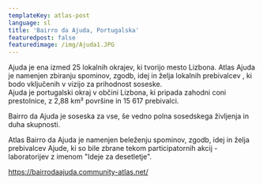 ```yaml
---
templateKey: atlas-post
language: sl
title: 'Bairro da Ajuda, Portugalska'
featuredpost: false
featuredimage: /img/Ajuda1.JPG
---
```

Ajuda je ena izmed 25 lokalnih okrajev, ki tvorijo mesto Lizbona. Atlas Ajuda je namenjen zbiranju spominov, zgodb, idej in želja lokalnih prebivalcev , ki bodo vključenih v vizijo za prihodnost soseske. <!-- end -->\
Ajuda je portugalski okraj v občini Lizbona, ki pripada zahodni coni prestolnice, z 2,88 km² površine in 15 617 prebivalci. 

Bairro da Ajuda je soseska za vse, še vedno polna sosedskega življenja in duha skupnosti. 

Atlas Bairro da Ajuda je namenjen beleženju spominov, zgodb, idej in želja prebivalcev Ajude, ki so bile zbrane tekom participatornih akcij - laboratorijev z imenom "Ideje za desetletje".

https://bairrodaajuda.community-atlas.net/
